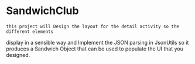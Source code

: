 # SandwichClub

    this project will Design the layout for the detail activity so the different elements
display in a sensible way and Implement the JSON parsing in JsonUtils so it
produces a Sandwich Object that can be used to populate the UI that you designed.

